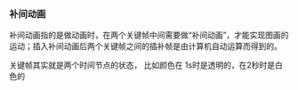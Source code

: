 ### 补间动画
补间动画指的是做动画时，在两个关键帧中间需要做“补间动画”，才能实现图画的运动；插入补间动画后两个关键帧之间的插补帧是由计算机自动运算而得到的。

关键帧其实就是两个时间节点的状态， 比如颜色在 1s时是透明的，在2秒时是白色的

### 
